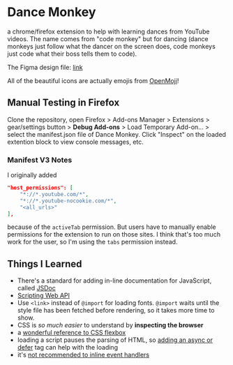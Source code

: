 # Dance Monkey
a chrome/firefox extension to help with learning dances from YouTube videos. The
name comes from "code monkey" but for dancing (dance monkeys just follow what the
dancer on the screen does, code monkeys just code what their boss tells them to
code).

The Figma design file: [link](https://www.figma.com/file/tIFpsQBEdYRqMR03bvkYrz/dance-monkey?type=design&node-id=0%3A1&mode=design&t=WpDWxXPhiKGkoPqq-1)

All of the beautiful icons are actually emojis from [OpenMoji](https://openmoji.org/)!

## Manual Testing in Firefox
Clone the repository, open Firefox > Add-ons Manager > Extensions >
gear/settings button > **Debug Add-ons** > Load Temporary Add-on... > select the
manifest.json file of Dance Monkey. Click "Inspect" on the loaded extention
block to view console messages, etc.

### Manifest V3 Notes
I originally added
```json
"host_permissions": [
    "*://*.youtube.com/*",
    "*://*.youtube-nocookie.com/*",
    "<all_urls>"
],
```
because of the `activeTab` permission. But users have to manually enable
permissions for the extension to run on those sites. I think that's too much
work for the user, so I'm using the `tabs` permission instead.

## Things I Learned
- There's a standard for adding in-line documentation for JavaScript, called
[JSDoc](https://jsdoc.app/)
- [Scripting Web API](https://developer.chrome.com/docs/extensions/reference/api/scripting#runtime-functions)
- Use `<link>` instead of `@import` for loading fonts. `@import` waits until the
style file has been fetched before rendering, so it takes more time to show.
- CSS is *so much easier* to understand by **inspecting the browser**
- a [wonderful reference to CSS flexbox](https://www.joshwcomeau.com/css/interactive-guide-to-flexbox/)
- loading a script pauses the parsing of HTML, so [adding an async or defer](https://www.growingwiththeweb.com/2014/02/async-vs-defer-attributes.html)
tag can help with the loading
- it's [not recommended to inline event handlers](https://developer.mozilla.org/en-US/docs/Learn/JavaScript/Building_blocks/Events#inline_event_handlers_%E2%80%94_dont_use_these)
